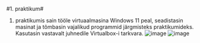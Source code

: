 #1. praktikum#
1. praktikumis sain tööle virtuaalmasina Windows 11 peal, seadistasin masinat ja tõmbasin vajalikud programmid järgmisteks praktikumideks. Kasutasin vastavalt juhnedile Virtualbox-i tarkvara.
![image](https://github.com/Siim0u/ops-steemid/assets/112852891/d7d4b1a0-d13a-4c0a-a5a0-76111b98b76f)
![image](https://github.com/Siim0u/ops-steemid/assets/112852891/88d5c5c2-128b-48f9-9f42-18e678c70dfb)


